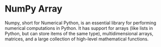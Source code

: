 # NumPy Array

Numpy, short for Numerical Python, is an essential library for performing numerical computations in Python. It has support for arrays (like lists in Python, but can store items of the same type), multidimensional arrays, matrices, and a large collection of high-level mathematical functions.